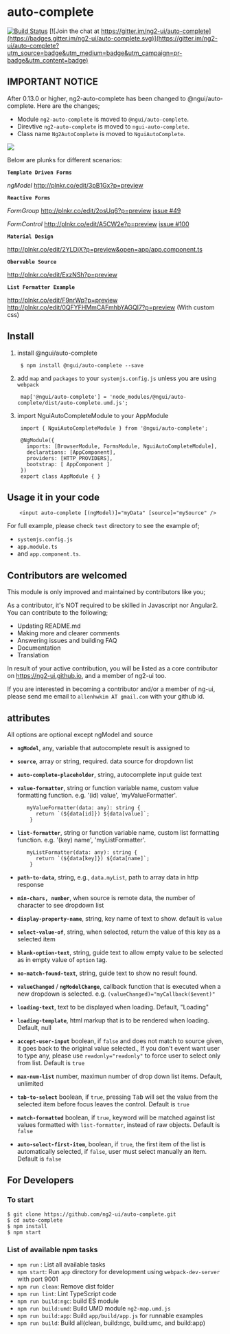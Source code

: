 # auto-complete

[![Build Status](https://travis-ci.org/ng2-ui/auto-complete.svg?branch=master)](https://travis-ci.org/ng2-ui/auto-complete)
[![Join the chat at https://gitter.im/ng2-ui/auto-complete](https://badges.gitter.im/ng2-ui/auto-complete.svg)](https://gitter.im/ng2-ui/auto-complete?utm_source=badge&utm_medium=badge&utm_campaign=pr-badge&utm_content=badge)

## IMPORTANT NOTICE

After 0.13.0 or higher, ng2-auto-complete has been changed to @ngui/auto-complete. Here are the changes;

  * Module `ng2-auto-complete` is moved to `@ngui/auto-complete`.
  * Direvtive `ng2-auto-complete` is moved to `ngui-auto-complete`.
  * Class name `Ng2AutoComplete` is moved to `NguiAutoComplete`.

<a href="https://rawgit.com/ng2-ui/auto-complete/master/app/index.html">
  <img src="http://i.imgur.com/dAmheg0.png" />
</a>

Below are plunks for different scenarios:

**`Template Driven Forms`**

_ngModel_ http://plnkr.co/edit/3pB1Gx?p=preview
  
**`Reactive Forms`**

 _FormGroup_  http://plnkr.co/edit/2osUq6?p=preview
  [issue #49](https://github.com/ng2-ui/auto-complete/issues/49)

_FormControl_ http://plnkr.co/edit/A5CW2e?p=preview
  [issue #100](https://github.com/ng2-ui/auto-complete/issues/100)


**`Material Design`**

   http://plnkr.co/edit/2YLDjX?p=preview&open=app/app.component.ts

**`Obervable Source`**

  http://plnkr.co/edit/ExzNSh?p=preview

**`List Formatter Example`**

  http://plnkr.co/edit/F9nrWp?p=preview  
  http://plnkr.co/edit/0QFYFHMmCAFmhbYAGQl7?p=preview (With custom css)

## Install

1. install @ngui/auto-complete

        $ npm install @ngui/auto-complete --save

2. add `map` and `packages` to your `systemjs.config.js` unless you are using `webpack`

        map['@ngui/auto-complete'] = 'node_modules/@ngui/auto-complete/dist/auto-complete.umd.js';
        
3. import NguiAutoCompleteModule to your AppModule

        import { NguiAutoCompleteModule } from '@ngui/auto-complete';
        
        @NgModule({
          imports: [BrowserModule, FormsModule, NguiAutoCompleteModule],
          declarations: [AppComponent],
          providers: [HTTP_PROVIDERS],
          bootstrap: [ AppComponent ]
        })
        export class AppModule { }

## Usage it in your code

        <input auto-complete [(ngModel)]="myData" [source]="mySource" />
        
For full example, please check `test` directory to see the example of;

  - `systemjs.config.js`
  - `app.module.ts`
  -  and `app.component.ts`.


## Contributors are welcomed

This module is only improved and maintained by contributors like you;

As a contributor, it's NOT required to be skilled in Javascript nor Angular2. 
You can contribute to the following;

  * Updating README.md
  * Making more and clearer comments
  * Answering issues and building FAQ
  * Documentation
  * Translation

In result of your active contribution, you will be listed as a core contributor
on https://ng2-ui.github.io, and a member of ng2-ui too.

If you are interested in becoming a contributor and/or a member of ng-ui,
please send me email to `allenhwkim AT gmail.com` with your github id. 

## attributes
  All options are optional except ngModel and source

  * **`ngModel`**, any, variable that autocomplete result is assigned to
  * **`source`**, array or string, required. data source for dropdown list
  * **`auto-complete-placeholder`**,  string, autocomplete input guide text
  * **`value-formatter`**, string or function variable name, custom value formatting function. e.g. '(id) value', 'myValueFormatter'. 
  
           myValueFormatter(data: any): string {
              return `(${data[id]}) ${data[value]`;
            }
  * **`list-formatter`**, string or function variable name, custom list formatting function. e.g.  '(key) name', 'myListFormatter'. 
  
           myListFormatter(data: any): string {
              return `(${data[key]}) ${data[name]`;
            }
  
  * **`path-to-data`**, string, e.g., `data.myList`, path to array data in http response
  * **`min-chars, number`**, when source is remote data, the number of character to see dropdown list
  * **`display-property-name`**, string, key name of text to show. default is `value`
  * **`select-value-of`**, string, when selected, return the value of this key as a selected item
  * **`blank-option-text`**, string, guide text to allow empty value to be selected as in empty value of `option` tag.
  * **`no-match-found-text`**, string, guide text to show no result found.
  * **`valueChanged`** / **`ngModelChange`**, callback function that is executed when a new dropdown is selected.
     e.g. `(valueChanged)="myCallback($event)"`
  * **`loading-text`**, text to be displayed when loading. Default, "Loading"
  * **`loading-template`**, html markup that is to be rendered when loading. Default, null
  * **`accept-user-input`** boolean, if `false` and does not match to source given, it goes back to the original value selected., If you don't event want user to type any, please use `readonly="readonly"` to force user to select only from list. Default is `true`
  * **`max-num-list`** number, maximun number of drop down list items. Default, unlimited
  * **`tab-to-select`** boolean, if `true`, pressing <kbd>Tab</kbd> will set the value from the selected item before focus leaves the control. Default is `true`
  * **`match-formatted`** boolean, if `true`, keyword will be matched against list values formatted with `list-formatter`, instead of raw objects. Default is `false`
  * **`auto-select-first-item`**, boolean, if `true`, the first item of the list is automatically selected, if `false`, user must select manually an item. Default is `false`
  
## For Developers

### To start

    $ git clone https://github.com/ng2-ui/auto-complete.git
    $ cd auto-complete
    $ npm install
    $ npm start
 
### List of available npm tasks

  * `npm run` : List all available tasks
  * `npm start`: Run `app` directory for development using `webpack-dev-server` with port 9001
  * `npm run clean`: Remove dist folder
  * `npm run lint`: Lint TypeScript code
  * `npm run build:ngc`: build ES module
  * `npm run build:umd`: Build UMD module `ng2-map.umd.js`
  * `npm run build:app`: Build `app/build/app.js` for runnable examples
  * `npm run build`: Build all(clean, build:ngc, build:umc, and build:app)
